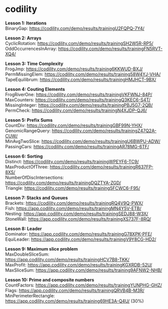 # codility

**Lesson 1: Iterations**
<br>BinaryGap: https://codility.com/demo/results/trainingU2FQPQ-7Y4/

**Lesson 2: Arrays**
<br>CyclicRotation: https://codility.com/demo/results/trainingSH2W5R-RP5/
<br>OddOccurrencesInArray: https://codility.com/demo/results/trainingFN5RVT-XQ4/

**Lesson 3: Time Complexity**
<br>FrogJmp: https://codility.com/demo/results/training6KKWUD-BXJ/
<br>PermMissingElem: https://codility.com/demo/results/training58W4YJ-VHA/
<br>TapeEquilibrum: https://codility.com/demo/results/trainingHMJHCT-9BX/

**Lesson 4: Couting Elements**
<br>FrogRiverOne: https://codility.com/demo/results/trainingVKFWNJ-84P/
<br>MaxCounters: https://codility.com/demo/results/trainingQ3KEC6-S4T/
<br>MissingInteger: https://codility.com/demo/results/trainingPBJ5G7-2QB/
<br>PermCheck: https://codility.com/demo/results/trainingN4XJDP-QJ6/

**Lesson 5: Prefix Sums**
<br>CountDiv: https://codility.com/demo/results/trainingGBF99N-YHX/
<br>GenomicRangeQuery: https://codility.com/demo/results/trainingZ47Q2A-CUW/
<br>MinAvgTwoSlice: https://codility.com/demo/results/trainingU6BWPU-ADW/
<br>PassingCars: https://codility.com/demo/results/trainingAR78MG-6TF/

**Lesson 6: Sorting**
<br>Distinct: https://codility.com/demo/results/trainingWPEYF6-TC9/
<br>MaxProductOfThree: https://codility.com/demo/results/trainingR637FP-8XS/
<br>NumberOfDiscIntersections: https://codility.com/demo/results/trainingDQZTYA-ZGD/
<br>Triangle: https://codility.com/demo/results/training5FCWC6-F95/

**Lesson 7: Stacks and Queues**
<br>Brackets: https://codility.com/demo/results/trainingRQ4V9Q-PWX/
<br>Fish: https://app.codility.com/demo/results/trainingMN4Y5V-ETB/
<br>Nesting: https://app.codility.com/demo/results/trainingSEDJ88-W3X/
<br>StoneWall: https://app.codility.com/demo/results/trainingXS737F-8RQ/

**Lesson 8: Leader**
<br>Dominator: https://app.codility.com/demo/results/trainingG78XPK-PFE/
<br>EquiLeader: https://app.codility.com/demo/results/trainingV9Y8CG-HD2/

**Lesson 9: Maximum slice problem**
<br>MaxDoubleSliceSum: https://app.codility.com/demo/results/trainingHCV7B8-TKK/
<br>MaxProfit: https://app.codility.com/demo/results/trainingKGXRDB-52U/
<br>MaxSliceSum: https://app.codility.com/demo/results/training9AFNW2-NHB/

**Lesson 10: Prime and composite numbers**
<br>CountFactors: https://app.codility.com/demo/results/trainingYUNPHG-GHZ/
<br>Flags: https://app.codility.com/demo/results/trainingQRVB4B-M3R/
<br>MinPerimeterRectangle: https://app.codility.com/demo/results/training69HE3A-Q4U/ (30%)

